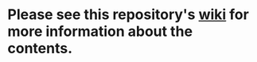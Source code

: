 # Please see this repository's [wiki](https://github.com/tannerjevans/portfolio/wiki) for more information about the contents.
